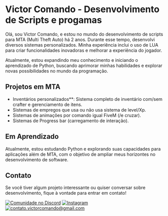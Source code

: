 # Victor Comando - Desenvolvimento de Scripts e progamas

Olá, sou Victor Comando, e estou no mundo do desenvolvimento de scripts para MTA (Multi Theft Auto) há 2 anos. Durante esse tempo, desenvolvi diversos sistemas personalizados. Minha experiência inclui o uso de LUA para criar funcionalidades inovadoras e melhorar a experiência do jogador.

Atualmente, estou expandindo meu conhecimento e iniciando o aprendizado de Python, buscando aprimorar minhas habilidades e explorar novas possibilidades no mundo da programação.

## Projetos em MTA

- Inventários personalizados**: Sistema completo de inventário com/sem crafter e gerenciamento de itens.
- Sistemas de empregos que usa ou não usa sistema de level/Xp.
- Sistemas de animações por comando igual FiveM (/e cruzar).
- Sistemas de Progress bar (carregamento de interação).

## Em Aprendizado

Atualmente, estou estudando Python e explorando suas capacidades para aplicações além de MTA, com o objetivo de ampliar meus horizontes no desenvolvimento de software.

## Contato

Se você tiver algum projeto interessante ou quiser conversar sobre desenvolvimento, fique à vontade para entrar em contato!

[![Comunidade no Discord](https://img.shields.io/badge/Comunidade%20no%20Discord-7289DA?style=for-the-badge&logo=discord)]([https://discord.com](https://discord.gg/wF49kAGVxV))
[![Instagram](https://img.shields.io/badge/Instagram-E4405F?style=for-the-badge&logo=instagram)](https://instagram.com/victorcomando1/)
[![contato.victorcomando@gmail.com](https://img.shields.io/badge/Email-0077B5?style=for-the-badge&logo=microsoft-outlook)](contato.victorcomando@gmail.com)


